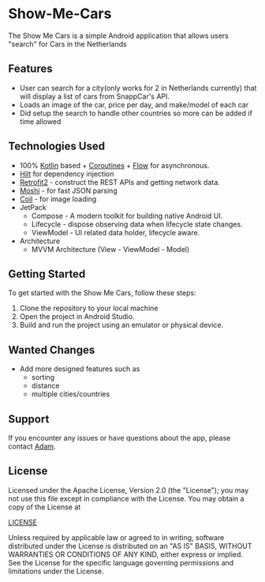 # Show-Me-Cars
The Show Me Cars is a simple Android application that allows users "search" for Cars in the Netherlands

## Features

- User can search for a city(only works for 2 in Netherlands currently) that will display a list of cars from SnappCar's API. 
- Loads an image of the car, price per day, and make/model of each car
- Did setup the search to handle other countries so more can be added if time allowed

## Technologies Used

- 100% [Kotlin](https://kotlinlang.org/) based + [Coroutines](https://github.com/Kotlin/kotlinx.coroutines) + [Flow](https://kotlin.github.io/kotlinx.coroutines/kotlinx-coroutines-core/kotlinx.coroutines.flow/) for asynchronous.
- [Hilt](https://dagger.dev/hilt/) for dependency injection
- [Retrofit2](https://github.com/square/retrofit) - construct the REST APIs and getting network data.
- [Moshi](https://github.com/square/moshi) - for fast JSON parsing
- [Coil](https://coil-kt.github.io/coil/) - for image loading
- JetPack
    - Compose - A modern toolkit for building native Android UI.
    - Lifecycle - dispose observing data when lifecycle state changes.
    - ViewModel - UI related data holder, lifecycle aware.
- Architecture
    - MVVM Architecture (View - ViewModel - Model)

## Getting Started

To get started with the Show Me Cars, follow these steps:

1. Clone the repository to your local machine
2. Open the project in Android Studio.
3. Build and run the project using an emulator or physical device.

## Wanted Changes

- Add more designed features such as
  - sorting
  - distance
  - multiple cities/countries

## Support

If you encounter any issues or have questions about the app, please contact [Adam](https://www.adamgardner.dev/contact).

## License

Licensed under the Apache License, Version 2.0 (the "License");
you may not use this file except in compliance with the License.
You may obtain a copy of the License at

[LICENSE](http://www.apache.org/licenses/LICENSE-2.0)

Unless required by applicable law or agreed to in writing, software
distributed under the License is distributed on an "AS IS" BASIS,
WITHOUT WARRANTIES OR CONDITIONS OF ANY KIND, either express or implied.
See the License for the specific language governing permissions and
limitations under the License.
